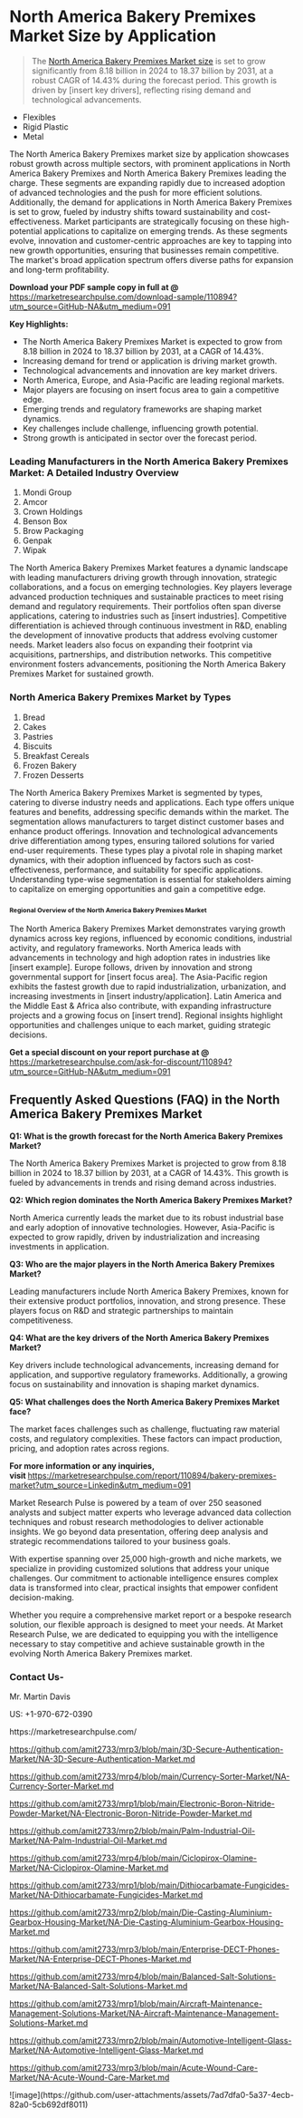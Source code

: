 <h1>North America Bakery Premixes Market&nbsp;Size by Application</h1><blockquote><p>The <a href="https://marketresearchpulse.com/download-sample/110894?utm_source=GitHub-NA&amp;utm_medium=091">North America Bakery Premixes Market size</a> is set to grow significantly from 8.18 billion in 2024 to 18.37 billion by 2031, at a robust CAGR of 14.43% during the forecast period. This growth is driven by [insert key drivers], reflecting rising demand and technological advancements.</p></blockquote><ul><li>Flexibles <li> Rigid Plastic <li> Metal</li></ul><p>The North America Bakery Premixes market size by application showcases robust growth across multiple sectors, with prominent applications in North America Bakery Premixes and North America Bakery Premixes leading the charge. These segments are expanding rapidly due to increased adoption of advanced technologies and the push for more efficient solutions. Additionally, the demand for applications in North America Bakery Premixes is set to grow, fueled by industry shifts toward sustainability and cost-effectiveness. Market participants are strategically focusing on these high-potential applications to capitalize on emerging trends. As these segments evolve, innovation and customer-centric approaches are key to tapping into new growth opportunities, ensuring that businesses remain competitive. The market's broad application spectrum offers diverse paths for expansion and long-term profitability.</p><p><strong>Download your PDF sample copy in full at @ </strong><a href="https://marketresearchpulse.com/download-sample/110894?utm_source=GitHub-NA&amp;utm_medium=091">https://marketresearchpulse.com/download-sample/110894?utm_source=GitHub-NA&amp;utm_medium=091</a></p><p><strong>Key Highlights: </strong></p><ul><li>The North America Bakery Premixes Market is expected to grow from 8.18 billion in 2024 to 18.37 billion by 2031, at a CAGR of 14.43%.</li><li>Increasing demand for trend or application is driving market growth.</li><li>Technological advancements and innovation are key market drivers.</li><li>North America, Europe, and Asia-Pacific are leading regional markets.</li><li>Major players are focusing on insert focus area to gain a competitive edge.</li><li>Emerging trends and regulatory frameworks are shaping market dynamics.</li><li>Key challenges include challenge, influencing growth potential.</li><li>Strong growth is anticipated in sector over the forecast period.</li></ul><h3>Leading Manufacturers in the North America Bakery Premixes Market: A Detailed Industry Overview</h3><ol><li>Mondi Group</li><li>Amcor</li><li>Crown Holdings</li><li>Benson Box</li><li>Brow Packaging</li><li>Genpak</li><li>Wipak</li></ol><div class="flex max-w-full flex-col flex-grow"><div class="min-h-8 text-message flex w-full flex-col items-end gap-2 whitespace-normal break-words [.text-message+&amp;]:mt-5" dir="auto" data-message-author-role="assistant" data-message-id="fd8432e4-4910-450d-b182-61b7bfb0a01f" data-message-model-slug="gpt-4o"><div class="flex w-full flex-col gap-1 empty:hidden first:pt-[3px]"><div class="markdown prose w-full break-words dark:prose-invert light"><p>The North America Bakery Premixes Market features a dynamic landscape with leading manufacturers driving growth through innovation, strategic collaborations, and a focus on emerging technologies. Key players leverage advanced production techniques and sustainable practices to meet rising demand and regulatory requirements. Their portfolios often span diverse applications, catering to industries such as [insert industries]. Competitive differentiation is achieved through continuous investment in R&amp;D, enabling the development of innovative products that address evolving customer needs. Market leaders also focus on expanding their footprint via acquisitions, partnerships, and distribution networks. This competitive environment fosters advancements, positioning the North America Bakery Premixes Market for sustained growth.</p></div></div></div></div><h3>North America Bakery Premixes Market by Types</h3><ol><li>Bread <li> Cakes <li> Pastries <li> Biscuits <li> Breakfast Cereals <li> Frozen Bakery <li> Frozen Desserts</li></ol><div class="flex max-w-full flex-col flex-grow"><div class="min-h-8 text-message flex w-full flex-col items-end gap-2 whitespace-normal break-words [.text-message+&amp;]:mt-5" dir="auto" data-message-author-role="assistant" data-message-id="084470be-0bb7-4664-bddf-5156b4f41249" data-message-model-slug="gpt-4o-mini"><div class="flex w-full flex-col gap-1 empty:hidden first:pt-[3px]"><div class="markdown prose w-full break-words dark:prose-invert light"><p>The North America Bakery Premixes Market is segmented by types, catering to diverse industry needs and applications. Each type offers unique features and benefits, addressing specific demands within the market. The segmentation allows manufacturers to target distinct customer bases and enhance product offerings. Innovation and technological advancements drive differentiation among types, ensuring tailored solutions for varied end-user requirements. These types play a pivotal role in shaping market dynamics, with their adoption influenced by factors such as cost-effectiveness, performance, and suitability for specific applications. Understanding type-wise segmentation is essential for stakeholders aiming to capitalize on emerging opportunities and gain a competitive edge.</p></div></div></div></div><h3><span style="font-size: 11px;">Regional Overview of the North America Bakery Premixes Market</span></h3><div class="flex max-w-full flex-col flex-grow"><div class="min-h-8 text-message flex w-full flex-col items-end gap-2 whitespace-normal break-words [.text-message+&amp;]:mt-5" dir="auto" data-message-author-role="assistant" data-message-id="e9038762-ce64-4e30-91c9-9bd413514231" data-message-model-slug="gpt-4o-mini"><div class="flex w-full flex-col gap-1 empty:hidden first:pt-[3px]"><div class="markdown prose w-full break-words dark:prose-invert light"><p>The North America Bakery Premixes Market demonstrates varying growth dynamics across key regions, influenced by economic conditions, industrial activity, and regulatory frameworks. North America leads with advancements in technology and high adoption rates in industries like [insert example]. Europe follows, driven by innovation and strong governmental support for [insert focus area]. The Asia-Pacific region exhibits the fastest growth due to rapid industrialization, urbanization, and increasing investments in [insert industry/application]. Latin America and the Middle East &amp; Africa also contribute, with expanding infrastructure projects and a growing focus on [insert trend]. Regional insights highlight opportunities and challenges unique to each market, guiding strategic decisions.</p></div></div></div></div><p><strong>Get a special discount on your report purchase at @ </strong><a href="https://marketresearchpulse.com/ask-for-discount/110894?utm_source=GitHub-NA&amp;utm_medium=091">https://marketresearchpulse.com/ask-for-discount/110894?utm_source=GitHub-NA&amp;utm_medium=091</a></p><h2>Frequently Asked Questions (FAQ) in the North America Bakery Premixes Market</h2><p><strong>Q1: What is the growth forecast for the North America Bakery Premixes Market?</strong></p><p>The North America Bakery Premixes Market is projected to grow from 8.18 billion in 2024 to 18.37 billion by 2031, at a CAGR of 14.43%. This growth is fueled by advancements in trends and rising demand across industries.</p><p><strong>Q2: Which region dominates the North America Bakery Premixes Market?</strong></p><p>North America currently leads the market due to its robust industrial base and early adoption of innovative technologies. However, Asia-Pacific is expected to grow rapidly, driven by industrialization and increasing investments in application.</p><p><strong>Q3: Who are the major players in the North America Bakery Premixes Market?</strong></p><p>Leading manufacturers include North America Bakery Premixes, known for their extensive product portfolios, innovation, and strong presence. These players focus on R&amp;D and strategic partnerships to maintain competitiveness.</p><p><strong>Q4: What are the key drivers of the North America Bakery Premixes Market?</strong></p><p>Key drivers include technological advancements, increasing demand for application, and supportive regulatory frameworks. Additionally, a growing focus on sustainability and innovation is shaping market dynamics.</p><p><strong>Q5: What challenges does the North America Bakery Premixes Market face?</strong></p><p>The market faces challenges such as challenge, fluctuating raw material costs, and regulatory complexities. These factors can impact production, pricing, and adoption rates across regions.</p><p><strong>For more information or any inquiries, visit&nbsp;</strong><a href="https://marketresearchpulse.com/report/110894/bakery-premixes-market?utm_source=Linkedin&utm_medium=091">https://marketresearchpulse.com/report/110894/bakery-premixes-market?utm_source=Linkedin&utm_medium=091</a></p><p>Market Research Pulse is powered by a team of over 250 seasoned analysts and subject matter experts who leverage advanced data collection techniques and robust research methodologies to deliver actionable insights. We go beyond data presentation, offering deep analysis and strategic recommendations tailored to your business goals.</p><p>With expertise spanning over 25,000 high-growth and niche markets, we specialize in providing customized solutions that address your unique challenges. Our commitment to actionable intelligence ensures complex data is transformed into clear, practical insights that empower confident decision-making.</p><p>Whether you require a comprehensive market report or a bespoke research solution, our flexible approach is designed to meet your needs. At Market Research Pulse, we are dedicated to equipping you with the intelligence necessary to stay competitive and achieve sustainable growth in the evolving North America Bakery Premixes market.</p><h3><strong>Contact Us-</strong></h3><p>Mr. Martin Davis</p><p>US: +1-970-672-0390</p><p>https://marketresearchpulse.com/</p><p><a href="https://github.com/amit2733/mrp3/blob/main/3D-Secure-Authentication-Market/NA-3D-Secure-Authentication-Market.md">https://github.com/amit2733/mrp3/blob/main/3D-Secure-Authentication-Market/NA-3D-Secure-Authentication-Market.md</a></p><p><a href="https://github.com/amit2733/mrp4/blob/main/Currency-Sorter-Market/NA-Currency-Sorter-Market.md">https://github.com/amit2733/mrp4/blob/main/Currency-Sorter-Market/NA-Currency-Sorter-Market.md</a></p><p><a href="https://github.com/amit2733/mrp1/blob/main/Electronic-Boron-Nitride-Powder-Market/NA-Electronic-Boron-Nitride-Powder-Market.md">https://github.com/amit2733/mrp1/blob/main/Electronic-Boron-Nitride-Powder-Market/NA-Electronic-Boron-Nitride-Powder-Market.md</a></p><p><a href="https://github.com/amit2733/mrp2/blob/main/Palm-Industrial-Oil-Market/NA-Palm-Industrial-Oil-Market.md">https://github.com/amit2733/mrp2/blob/main/Palm-Industrial-Oil-Market/NA-Palm-Industrial-Oil-Market.md</a></p><p><a href="https://github.com/amit2733/mrp4/blob/main/Ciclopirox-Olamine-Market/NA-Ciclopirox-Olamine-Market.md">https://github.com/amit2733/mrp4/blob/main/Ciclopirox-Olamine-Market/NA-Ciclopirox-Olamine-Market.md</a></p><p><a href="https://github.com/amit2733/mrp1/blob/main/Dithiocarbamate-Fungicides-Market/NA-Dithiocarbamate-Fungicides-Market.md">https://github.com/amit2733/mrp1/blob/main/Dithiocarbamate-Fungicides-Market/NA-Dithiocarbamate-Fungicides-Market.md</a></p><p><a href="https://github.com/amit2733/mrp2/blob/main/Die-Casting-Aluminium-Gearbox-Housing-Market/NA-Die-Casting-Aluminium-Gearbox-Housing-Market.md">https://github.com/amit2733/mrp2/blob/main/Die-Casting-Aluminium-Gearbox-Housing-Market/NA-Die-Casting-Aluminium-Gearbox-Housing-Market.md</a></p><p><a href="https://github.com/amit2733/mrp3/blob/main/Enterprise-DECT-Phones-Market/NA-Enterprise-DECT-Phones-Market.md">https://github.com/amit2733/mrp3/blob/main/Enterprise-DECT-Phones-Market/NA-Enterprise-DECT-Phones-Market.md</a></p><p><a href="https://github.com/amit2733/mrp4/blob/main/Balanced-Salt-Solutions-Market/NA-Balanced-Salt-Solutions-Market.md">https://github.com/amit2733/mrp4/blob/main/Balanced-Salt-Solutions-Market/NA-Balanced-Salt-Solutions-Market.md</a></p><p><a href="https://github.com/amit2733/mrp1/blob/main/Aircraft-Maintenance-Management-Solutions-Market/NA-Aircraft-Maintenance-Management-Solutions-Market.md">https://github.com/amit2733/mrp1/blob/main/Aircraft-Maintenance-Management-Solutions-Market/NA-Aircraft-Maintenance-Management-Solutions-Market.md</a></p><p><a href="https://github.com/amit2733/mrp2/blob/main/Automotive-Intelligent-Glass-Market/NA-Automotive-Intelligent-Glass-Market.md">https://github.com/amit2733/mrp2/blob/main/Automotive-Intelligent-Glass-Market/NA-Automotive-Intelligent-Glass-Market.md</a></p><p><a href="https://github.com/amit2733/mrp3/blob/main/Acute-Wound-Care-Market/NA-Acute-Wound-Care-Market.md">https://github.com/amit2733/mrp3/blob/main/Acute-Wound-Care-Market/NA-Acute-Wound-Care-Market.md</a></p>
![image](https://github.com/user-attachments/assets/7ad7dfa0-5a37-4ecb-82a0-5cb692df8011)
